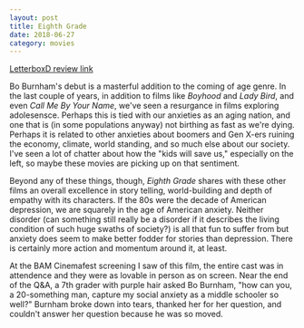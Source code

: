 ```yaml
---
layout: post
title: Eighth Grade
date: 2018-06-27
category: movies
---
```

 
[LetterboxD review link](https://letterboxd.com/samarthbhaskar/film/eighth-grade/)

Bo Burnham's debut is a masterful addition to the coming of age genre. In the last couple of years, in addition to films like <em>Boyhood</em> and <em>Lady Bird</em>, and even <em>Call Me By Your Name</em>, we've seen a resurgance in films exploring adolesensce. Perhaps this is tied with our anxieties as an aging nation, and one that is (in some populations anyway) not birthing as fast as we're dying. Perhaps it is related to other anxieties about boomers and Gen X-ers ruining the economy, climate, world standing, and so much else about our society. I've seen a lot of chatter about how the "kids will save us," especially on the left, so maybe these movies are picking up on that sentiment. 

Beyond any of these things, though, <em>Eighth Grade</em> shares with these other films an overall excellence in story telling, world-building and depth of empathy with its characters. If the 80s were the decade of American depression, we are squarely in the age of American anxiety. Neither disorder (can something still really be a disorder if it describes the living condition of such huge swaths of society?) is all that fun to suffer from but anxiety does seem to make better fodder for stories than depression. There is certainly more action and momentum around it, at least. 

At the BAM Cinemafest screening I saw of this film, the entire cast was in attendence and they were as lovable in person as on screen. Near the end of the Q&A, a 7th grader with purple hair asked Bo Burnham, "how can you, a 20-something man, capture my social anxiety as a middle schooler so well?" Burnham broke down into tears, thanked her for her question, and couldn't answer her question because he was so moved.